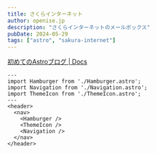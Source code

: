 ```yaml
---
title: さくらインターネット
author: openise.jp
description: "さくらインターネットのメールボックス"
pubDate: 2024-05-29
tags: ["astro", "sakura-internet"]
---
```


[初めてのAstroブログ \| Docs](https://docs.astro.build/ja/tutorial/0-introduction/)


```astro copy
---
import Hamburger from './Hamburger.astro';
import Navigation from './Navigation.astro';
import ThemeIcon from './ThemeIcon.astro';
---
<header>
  <nav>
    <Hamburger />
    <ThemeIcon />
    <Navigation />
  </nav>
</header>
```